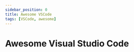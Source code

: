 ```yaml
---
sidebar_position: 0
title: Awesome VSCode
tags: [VSCode, awesome]
---
```


Awesome Visual Studio Code
===========================

